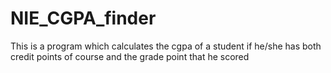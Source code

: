 # NIE_CGPA_finder
 This is a program which calculates the cgpa of a student if he/she has both credit points of course and the grade point that he scored 
